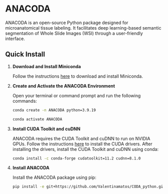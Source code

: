  # ANACODA

ANACODA is an open-source Python package designed for microanatomical tissue labeling. It facilitates deep learning-based semantic segmentation of Whole Slide Images (WSI) through a user-friendly interface.

## Quick Install

1. **Download and Install Miniconda**

   Follow the instructions [here](https://docs.anaconda.com/miniconda/) to download and install Miniconda.

2. **Create and Activate the ANACODA Environment**

    Open your terminal or command prompt and run the following commands:
    
    ```sh
    conda create -n ANACODA python=3.9.19
    
    conda activate ANACODA

3. **Install CUDA Toolkit and cuDNN**
  
    ANACODA requires the CUDA Toolkit and cuDNN to run on NVIDIA GPUs. Follow the instructions [here](https://docs.nvidia.com/cuda/cuda-installation-guide-linux/index.html) to install the CUDA drivers. After installing the drivers, install the CUDA Toolkit and cuDNN using conda:

    ```sh
    conda install -c conda-forge cudatoolkit=11.2 cudnn=8.1.0

4. **Install ANACODA**
  
    Install the ANACODA package using pip:
    
    ```sh
    pip install -e git+https://github.com/Valentinamatos/CODA_python.git#egg=ANACODA
